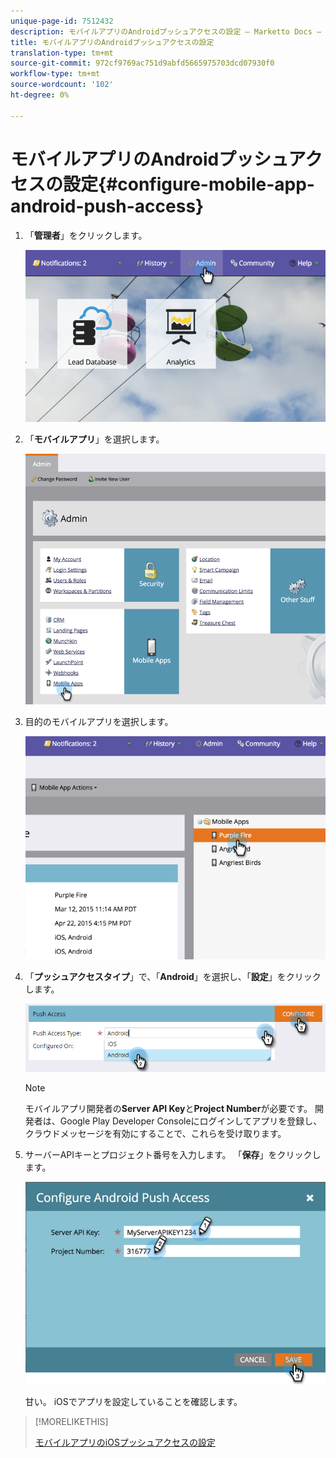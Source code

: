 ```yaml
---
unique-page-id: 7512432
description: モバイルアプリのAndroidプッシュアクセスの設定 — Marketto Docs — 製品ドキュメント
title: モバイルアプリのAndroidプッシュアクセスの設定
translation-type: tm+mt
source-git-commit: 972cf9769ac751d9abfd5665975703dcd07930f0
workflow-type: tm+mt
source-wordcount: '102'
ht-degree: 0%

---
```



# モバイルアプリのAndroidプッシュアクセスの設定{#configure-mobile-app-android-push-access}

1. 「**管理者**」をクリックします。

   ![](assets/image2015-4-22-16-3a12-3a32.png)

1. 「**モバイルアプリ**」を選択します。

   ![](assets/image2015-4-22-16-3a14-3a29.png)

1. 目的のモバイルアプリを選択します。

   ![](assets/image2015-4-22-16-3a33-3a19.png)

1. 「**プッシュアクセスタイプ**」で、「**Android**」を選択し、「**設定**」をクリックします。

   ![](assets/image2016-6-15-15-3a16-3a22.png)

   >[!NOTE]
   >
   >モバイルアプリ開発者の&#x200B;**Server API Key**&#x200B;と&#x200B;**Project Number**&#x200B;が必要です。 開発者は、Google Play Developer Consoleにログインしてアプリを登録し、クラウドメッセージを有効にすることで、これらを受け取ります。

1. サーバーAPIキーとプロジェクト番号を入力します。 「**保存**」をクリックします。

   ![](assets/image2015-4-22-18-3a54-3a54.png)

   甘い。 iOSでアプリを設定していることを確認します。

>[!MORELIKETHIS]
>
>[モバイルアプリのiOSプッシュアクセスの設定](/help/marketo/product-docs/mobile-marketing/admin/configure-mobile-app-ios-push-access.md)
